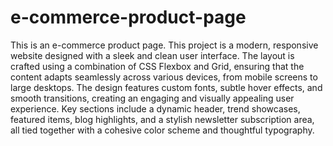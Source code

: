 # e-commerce-product-page
This is an e-commerce product page.
This project is a modern, responsive website designed with a sleek and clean user interface. The layout is crafted using a combination of CSS Flexbox and Grid, ensuring that the content adapts seamlessly across various devices, from mobile screens to large desktops. The design features custom fonts, subtle hover effects, and smooth transitions, creating an engaging and visually appealing user experience. Key sections include a dynamic header, trend showcases, featured items, blog highlights, and a stylish newsletter subscription area, all tied together with a cohesive color scheme and thoughtful typography.
